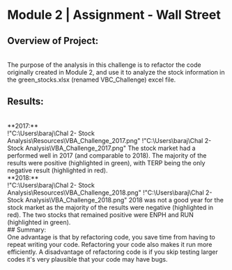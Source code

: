 # Module 2 | Assignment - Wall Street

## Overview of Project:
<br>
    The purpose of the analysis in this challenge is to refactor the code originally created in Module 2, and use it to analyze the stock information in the green_stocks.xlsx (renamed VBC_Challenge) excel file.

## Results: 
<br>
    **2017:**
    <br>
    !"C:\Users\baraj\Chal 2- Stock Analysis\Resources\VBA_Challenge_2017.png"
    !"C:\Users\baraj\Chal 2- Stock Analysis\VBA_Challenge_2017.png"
    The stock market had a performed well in 2017 (and comparable to 2018). The majority of the results were positive (highlighted in green), with TERP being the only negative result (highlighted in red). 

<br>
    **2018:**
    <br>
    !"C:\Users\baraj\Chal 2- Stock Analysis\Resources\VBA_Challenge_2018.png"
    !"C:\Users\baraj\Chal 2- Stock Analysis\VBA_Challenge_2018.png"
    2018 was not a good year for the stock market as the majority of the results were negative (highlighted in red). The two stocks that remained positive were ENPH and RUN (highlighted in green).

<br>
## Summary: 
<br>
        One advantage is that by refactoring code, you save time from having to repeat writing your code. Refactoring your code also makes it run more efficiently. A disadvantage of refactoring code is if you skip testing larger codes it's very plausible that your code may have bugs.
